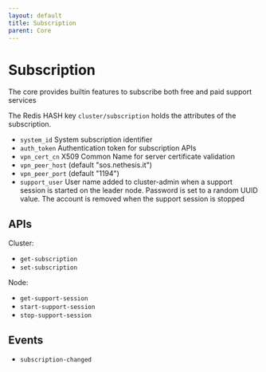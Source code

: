 ```yaml
---
layout: default
title: Subscription
parent: Core
---
```


# Subscription

The core provides builtin features to subscribe both free and paid support services

The Redis HASH key `cluster/subscription` holds the attributes of the subscription.

- `system_id` System subscription identifier
- `auth_token` Authentication token for subscription APIs
- `vpn_cert_cn` X509 Common Name for server certificate validation
- `vpn_peer_host` (default "sos.nethesis.it")
- `vpn_peer_port` (default "1194")
- `support_user` User name added to cluster-admin when a support session
  is started on the leader node. Password is set to a random UUID value.
  The account is removed when the support session is stopped

## APIs

Cluster:

- `get-subscription`
- `set-subscription`

Node:

- `get-support-session`
- `start-support-session`
- `stop-support-session`

## Events

- `subscription-changed`